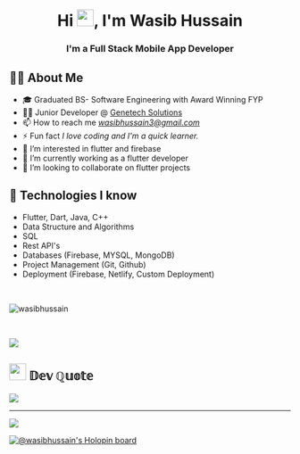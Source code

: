
<!---
wasibhussain/wasibhussain is a ✨ special ✨ repository because its `README.md` (this file) appears on your GitHub profile.
You can click the Preview link to take a look at your changes.
--->
<h1 align="center">Hi <img src="https://raw.githubusercontent.com/MartinHeinz/MartinHeinz/master/wave.gif" width="30px">, I'm Wasib Hussain</h1>
<h3 align="center">I'm a Full Stack Mobile App Developer</h3>


## 🙋‍♂️ About Me
<!-- <div>Icons made by <a href="https://www.freepik.com" title="Freepik">Freepik</a> from <a href="https://www.flaticon.com/" title="Flaticon">www.flaticon.com</a></div> -->
<!-- - 🔭 I’m currently working on *<img src="./react.png"/>* -->

- 🎓 Graduated BS- Software Engineering with Award Winning FYP
- 👨‍💻 Junior Developer @ <a href="https://genetechsolutions.com/">Genetech Solutions</a>
- 📫 How to reach me *wasibhussain3@gmail.com*
- ⚡ Fun fact *I love coding and I'm a quick learner.*
- 👀 I’m interested in flutter and firebase
- 🌱 I’m currently working as a flutter developer
- 💞️ I’m looking to collaborate on flutter projects

## 🚀 Technologies I know

- Flutter, Dart, Java, C++
- Data Structure and Algorithms
- SQL
- Rest API's
- Databases (Firebase, MYSQL, MongoDB)
- Project Management (Git, Github)
- Deployment (Firebase, Netlify, Custom Deployment)
<br/>
<p><img align="center" src="https://github-readme-streak-stats.herokuapp.com/?user=wasibhussain&theme=gotham&hide_border=true&fire=C77800&ring=DD910B&background=1F222E" alt="wasibhussain" /></p>
<br/>



![](https://github-readme-stats.vercel.app/api/top-langs/?username=wasibhussain&theme=gotham&hide_border=true&include_all_commits=true&count_private=true&layout=compact)



<h2><img src="https://emojis.slackmojis.com/emojis/images/1660415397/60712/writing-hand.gif?1660415397" width="30"/> 𝔻𝕖𝕧 ℚ𝕦𝕠𝕥𝕖</h2>

![](https://quotes-github-readme.vercel.app/api?type=vetical&theme=dark)

---
<a href="https://visitcount.itsvg.in">
  <img src="https://visitcount.itsvg.in/api?id=wasibhussain&label=Profile%20Views&color=3&pretty=false" />
</a>

[![@wasibhussain's Holopin board](https://holopin.me/wasibhussain)](https://holopin.io/@wasibhussain)
